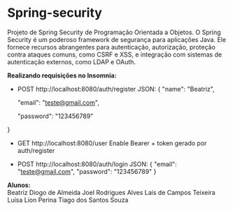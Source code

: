 # Spring-security
Projeto de Spring Security de Programação Orientada a Objetos.
O Spring Security é um poderoso framework de segurança para aplicações Java. Ele fornece recursos abrangentes para autenticação, autorização, proteção contra ataques comuns, como CSRF e XSS, e integração com sistemas de autenticação externos, como LDAP e OAuth. 


**Realizando requisições no Insomnia:**

- POST http://localhost:8080/auth/register
JSON: 
{
	"name": "Beatriz",

	"email": "teste@gmail.com",

	"password": "123456789"

}

- GET http://localhost:8080/user
Enable Bearer + token gerado por auth/register

- POST http://localhost:8080/auth/login
JSON:
{
	"email": "teste@gmail.com",
	"password": "123456789"
} 

**Alunos:**  
	Beatriz Diogo de Almeida 
 	Joel Rodrigues Alves 
  	Laís de Campos Teixeira 
   	Luísa Lion Perina 
    	Tiago dos Santos Souza 
